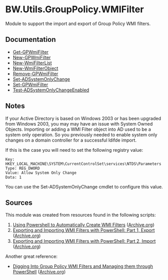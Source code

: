 # BW.Utils.GroupPolicy.WMIFilter

Module to support the import and export of Group Policy WMI filters.

## Documentation

 - [Get-GPWmiFilter](docs/Get-GPWmiFilter.md)
 - [New-GPWmiFilter](docs/New-GPWmiFilter.md)
 - [New-WmiFilterList](docs/New-WmiFilterList.md)
 - [New-WmiFilterObject](docs/New-WmiFilterObject.md)
 - [Remove-GPWmiFilter](docs/Remove-GPWmiFilter.md)
 - [Set-ADSystemOnlyChange](docs/Set-ADSystemOnlyChange.md)
 - [Set-GPWmiFilter](docs/Set-GPWmiFilter.md)
 - [Test-ADSystemOnlyChangeEnabled](docs/Test-ADSystemOnlyChangeEnabled.md)

## Notes

If your Active Directory is based on Windows 2003 or has been upgraded
from Windows 2003, you may may have an issue with System Owned Objects.
Importing or adding a WMI Filter object into AD used to be a system only
operation. So you previously needed to enable system only changes on a
domain controller for a successful ldifde import.

If this is the case you will need to set the following registry value:

    Key: HKEY_LOCAL_MACHINE\SYSTEM\CurrentControlSet\services\NTDS\Parameters
    Type: REG_DWORD
    Value: Allow System Only Change
    Data: 1
    
You can use the Set-ADSystemOnlyChange cmdlet to configure this value.

## Sources

This module was created from resources found in the following scripts:

1.  [Using Powershell to Automatically Create WMI Filters](http://gallery.technet.microsoft.com/scriptcenter/f1491111-9f5d-4c83-b436-537eca9e8d94) ([Archive.org](https://web.archive.org/web/20200318052952/http://gallery.technet.microsoft.com/scriptcenter/f1491111-9f5d-4c83-b436-537eca9e8d94))
2.  [Exporting and Importing WMI Filters with PowerShell: Part 1, Export](http://blogs.technet.com/b/manny/archive/2012/02/04/perform-a-full-export-and-import-of-wmi-filters-with-powershell.aspx) ([Archive.org](https://web.archive.org/web/20150609055154/http://blogs.technet.com/b/manny/archive/2012/02/04/perform-a-full-export-and-import-of-wmi-filters-with-powershell.aspx))
3.  [Exporting and Importing WMI Filters with PowerShell: Part 2, Import](http://blogs.technet.com/b/manny/archive/2012/02/05/exporting-and-importing-wmi-filters-with-powershell-part-2-import.aspx) ([Archive.org](https://web.archive.org/web/20150304225257/http://blogs.technet.com/b/manny/archive/2012/02/05/exporting-and-importing-wmi-filters-with-powershell-part-2-import.aspx))

Another great reference:
-   [Digging Into Group Policy WMI Filters and Managing them through PowerShell](http://sdmsoftware.com/group-policy-blog/gpmc/digging-into-group-policy-wmi-filters-and-managing-them-through-powershell/) ([Archive.org](https://web.archive.org/web/20190405080627/https://sdmsoftware.com/group-policy-blog/gpmc/digging-into-group-policy-wmi-filters-and-managing-them-through-powershell/))

